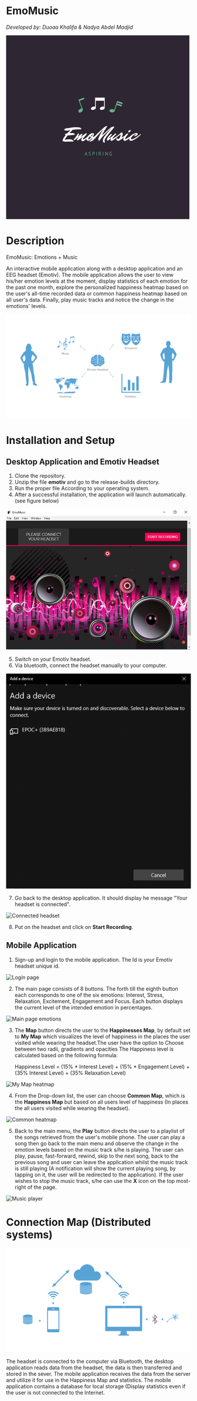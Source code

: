 # EmoMusic 
*Developed by: Duoaa Khalifa & Nadya Abdel Madjid*


![EmoMusic Logo](EmoMusic.png)

# Description

EmoMusic: Emotions + Music

An interactive mobile application along with a desktop application and an EEG headset (Emotiv). The mobile application allows the user to view his/her emotion levels at the moment, display statistics of each emotion for the past one month, explore the personalized happiness heatmap based on the user's all-time recorded data or common happiness heatmap based on all user's data. Finally, play music tracks and notice the change in the emotions' levels.

![Description](Description.png)

# Installation and Setup
## Desktop Application and Emotiv Headset

1. Clone the repository.
2. Unzip the file **emotiv** and go to the release-builds directory. 
3. Run the proper file According to your operating system.
4. After a successful installation, the application will launch automatically. (see figure below)

![Desktop start](EmoMusic_Desktop_start.JPG)

5. Switch on your Emotiv headset.
6. Via bluetooth, connect the headset manually to your computer.

![Bluetooth connection](Add_Device_Blutooth.JPG)

7. Go back to the desktop application. It should display he  message "Your headset is connected".

![Connected headset]()

8. Put on the headset and click on **Start Recording**.

## Mobile Application
 1. Sign-up and login to the mobile application. The Id is your Emotiv headset unique id.
 
 ![Login page]()
 
 2. The main page consists of 8 buttons. The forth till the eighth button each corresponds to one of the six emotions: Interest, Stress, Relaxation, Excitement, Engagement and Focus. Each button displays the current level of the intended emotion in percentages.
 
  ![Main page emotions]()
  
 3. The **Map** button directs the user to the **Happinesses Map**, by default set to **My Map** which visualizes the level of happiness in the places the user visited while wearing the headset.The user have the option to Choose between two radii, gradients and opacities The Happiness level is calculated based on the following formula:
  
    Happiness Level = (15% * Interest Level) + (15% * Engagement Level) + (35% Interest Level) + (35% 		Relaxation Level) 

![My Map heatmap]() 

4. From the Drop-down list, the user can choose **Common Map**, which is the **Happiness Map** but based on all users level of happiness (In places the all users visited while wearing the headset).

![Common heatmap]()

5. Back to the main menu, the **Play** button directs the user to a playlist of the songs retrieved from the user's mobile phone. The user can play a song then go back to the main menu and observe the change in the emotion levels based on the music track s/he is playing. The user can play, pause, fast-forward, rewind, skip to the next song, back to the previous song and user can leave the application whilst the music track is still playing (A notification will show the current playing song, by tapping on it, the user will be redirected to the application). If the user wishes to stop the music track, s/he can use the **X** icon on the top most-right of the page.   

![Music player]()

# Connection Map (Distributed systems)

![DBS](DBS.png)

The headset is connected to the computer via Bluetooth, the desktop application reads data from the headset, the data is then transferred and stored in the sever. The mobile application receives the data from the server and utilize it for use in the Happiness Map and statistics. The mobile application contains a database for local storage (Display statistics even if the user is not connected to the Internet. 










	
	












